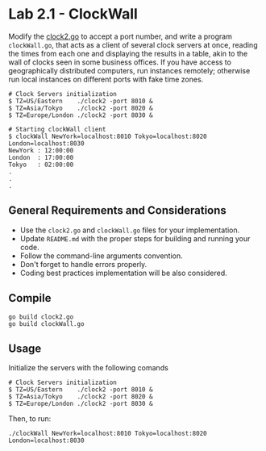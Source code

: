 Lab 2.1 - ClockWall
===================

Modify the [clock2.go](./clock2.go) to accept a port number, and write a program `clockWall.go`, that acts as a client of several clock servers at once, reading the times from each one and displaying the results in a table, akin to the wall of clocks seen in some business offices. If you have access to geographically distributed computers, run instances remotely; otherwise run local instances on different ports with fake time zones.

```
# Clock Servers initialization
$ TZ=US/Eastern    ./clock2 -port 8010 &
$ TZ=Asia/Tokyo    ./clock2 -port 8020 &
$ TZ=Europe/London ./clock2 -port 8030 &

# Starting clockWall client
$ clockWall NewYork=localhost:8010 Tokyo=localhost:8020 London=localhost:8030
NewYork : 12:00:00
London  : 17:00:00
Tokyo   : 02:00:00
.
.
.
```

General Requirements and Considerations
---------------------------------------
- Use the `clock2.go` and `clockWall.go` files for your implementation.
- Update `README.md` with the proper steps for building and running your code.
- Follow the command-line arguments convention.
- Don't forget to handle errors properly.
- Coding best practices implementation will be also considered.

Compile
-------
```
go build clock2.go
go build clockWall.go
```
Usage
-----
Initialize the servers with the following comands
```
# Clock Servers initialization
$ TZ=US/Eastern    ./clock2 -port 8010 &
$ TZ=Asia/Tokyo    ./clock2 -port 8020 &
$ TZ=Europe/London ./clock2 -port 8030 &
```
Then, to run:
```
./clockWall NewYork=localhost:8010 Tokyo=localhost:8020 London=localhost:8030
```